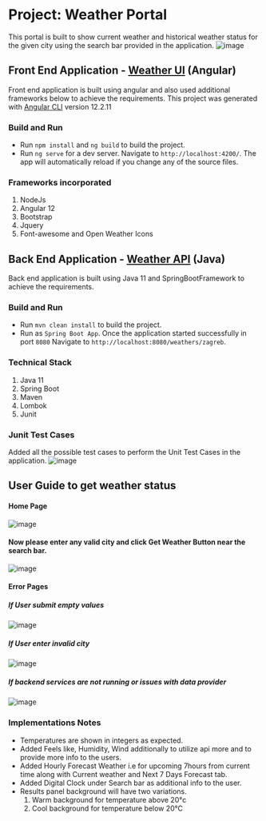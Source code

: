 # Project: Weather Portal
This portal is built to show current weather and historical weather status for the given city using the search bar provided in the application.
![image](https://user-images.githubusercontent.com/61374040/139161797-42fa0ccb-94fd-4e75-b1c9-840d2f6a63de.png)

## Front End Application - [Weather UI](https://github.com/MaheshJavaDeveloper/zooplus/tree/develop/weatherui) (Angular)
Front end application is built using angular and also used additional frameworks below to achieve the requirements.
This project was generated with [Angular CLI](https://github.com/angular/angular-cli) version 12.2.11
### Build and Run
* Run `npm install` and `ng build` to build the project.
* Run `ng serve` for a dev server. Navigate to `http://localhost:4200/`. The app will automatically reload if you change any of the source files.
### Frameworks incorporated
1. NodeJs
2. Angular 12 
3. Bootstrap
4. Jquery
5. Font-awesome and Open Weather Icons
## Back End Application - [Weather API](https://github.com/MaheshJavaDeveloper/zooplus/tree/develop/weatherapi) (Java)
Back end application is built using Java 11 and SpringBootFramework to achieve the requirements.
### Build and Run
* Run `mvn clean install` to build the project.
* Run as `Spring Boot App`. Once the application started successfully in port `8080` Navigate to `http://localhost:8080/weathers/zagreb`.
### Technical Stack
1. Java 11
2. Spring Boot
3. Maven
4. Lombok
5. Junit
### Junit Test Cases
Added all the possible test cases to perform the Unit Test Cases in the application.
![image](https://user-images.githubusercontent.com/61374040/139165456-ba86952d-ee24-4658-9e8d-bab4412a1b76.png)

## User Guide to get weather status
#### Home Page
![image](https://user-images.githubusercontent.com/61374040/139163146-1bd5ad37-4942-4bde-a34e-1585ab31b64e.png)
#### Now please enter any valid city and click Get Weather Button near the search bar.
![image](https://user-images.githubusercontent.com/61374040/139163276-7a9812f2-501f-42e8-ac7c-8305b9d973bd.png)
#### Error Pages
##### If User submit empty values
![image](https://user-images.githubusercontent.com/61374040/139163349-2a989971-2d1d-449f-9a20-90263ec68f37.png)
##### If User enter invalid city
![image](https://user-images.githubusercontent.com/61374040/139163433-13de4db8-3366-46c9-a367-cc219b6559cf.png)
##### If backend services are not running or issues with data provider
![image](https://user-images.githubusercontent.com/61374040/139163671-eb50d180-1b7f-4b0f-954c-7898f8467198.png)
### Implementations Notes
 * Temperatures are shown in integers as expected.
 * Added Feels like, Humidity, Wind additionally to utilize api more and to provide more info to the users.
 * Added Hourly Forecast Weather i.e for upcoming 7hours from current time along with Current weather and Next 7 Days Forecast tab.
 * Added Digital Clock under Search bar as additional info to the user.
 * Results panel background will have two variations.
    1. Warm background for temperature above 20°c
    2. Cool background for temperature below 20°C

 

